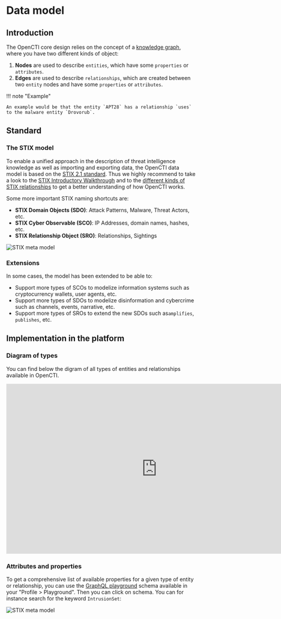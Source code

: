 # Data model

## Introduction

The OpenCTI core design relies on the concept of a [knowledge graph](https://en.wikipedia.org/wiki/Knowledge_graph), where you have two different kinds of object:

1. **Nodes** are used to describe `entities`, which have some `properties` or `attributes`.
2. **Edges** are used to describe `relationships`, which are created between two `entity` nodes and have some `properties` or `attributes`.

!!! note "Example"
    
    An example would be that the entity `APT28` has a relationship `uses` to the malware entity `Drovorub`.

## Standard

<a id="stix-model-section"></a>
### The STIX model

To enable a unified approach in the description of threat intelligence knowledge as well as importing and exporting data, the OpenCTI data model is based on the [STIX 2.1 standard](https://docs.oasis-open.org/cti/stix/v2.1/stix-v2.1.html). Thus we highly recommend to take a look to the [STIX Introductory Walkthrough](https://oasis-open.github.io/cti-documentation/stix/walkthrough) and to the [different kinds of STIX relationships](https://oasis-open.github.io/cti-documentation/examples/visualized-sdo-relationships) to get a better understanding of how OpenCTI works.

Some more important STIX naming shortcuts are:

- **STIX Domain Objects (SDO)**: Attack Patterns, Malware, Threat Actors, etc.
- **STIX Cyber Observable (SCO)**: IP Addresses, domain names, hashes, etc.
- **STIX Relationship Object (SRO)**: Relationships, Sightings

![STIX meta model](assets/stix.png)

### Extensions

In some cases, the model has been extended to be able to:

* Support more types of SCOs to modelize information systems such as cryptocurrency wallets, user agents, etc.
* Support more types of SDOs to modelize disinformation and cybercrime such as channels, events, narrative, etc.
* Support more types of SROs to extend the new SDOs such as`amplifies`, `publishes`, etc.

## Implementation in the platform

### Diagram of types

You can find below the digram of all types of entities and relationships available in OpenCTI.

<iframe style="border: 1px solid rgba(0, 0, 0, 0.1);" width="800" height="450" src="https://www.figma.com/embed?embed_host=share&url=https%3A%2F%2Fwww.figma.com%2Ffile%2FSrp4IQ9xAnzaS043epUZuJ%2FOpenCTI---Models%3Ftype%3Dwhiteboard%26node-id%3D0%253A1%26t%3DDeOZVWsFdJ13c05f-1" allowfullscreen></iframe>

### Attributes and properties

To get a comprehensive list of available properties for a given type of entity or relationship, you can use the [GraphQL playground](../development/api-usage.md) schema available in your "Profile > Playground". Then you can click on schema. You can for instance search for the keyword `IntrusionSet`:

![STIX meta model](assets/schema.png)

